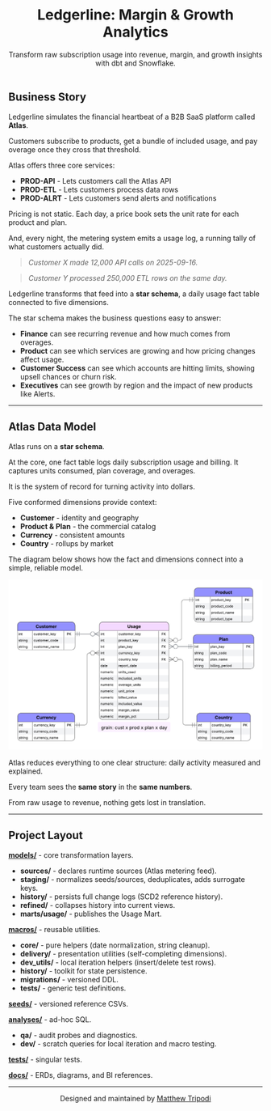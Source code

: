 <h1 align="center">Ledgerline: Margin & Growth Analytics</h1>

<p align="center">
  Transform raw subscription usage into revenue, margin, and growth insights with dbt and Snowflake.
  <br/><br/>
</p>

## Business Story

Ledgerline simulates the financial heartbeat of a B2B SaaS platform called **Atlas**. 

Customers subscribe to products, get a bundle of included usage, and pay overage once they cross that threshold.  

Atlas offers three core services: 
- **PROD-API** - Lets customers call the Atlas API  
- **PROD-ETL** - Lets customers process data rows  
- **PROD-ALRT** - Lets customers send alerts and notifications  

Pricing is not static. Each day, a price book sets the unit rate for each product and plan.  

And, every night, the metering system emits a usage log, a running tally of what customers actually did.

> *Customer X made 12,000 API calls on 2025-09-16.*  

> *Customer Y processed 250,000 ETL rows on the same day.*  

Ledgerline transforms that feed into a **star schema**, a daily usage fact table connected to five dimensions.  

The star schema makes the business questions easy to answer:  
- **Finance** can see recurring revenue and how much comes from overages.  
- **Product** can see which services are growing and how pricing changes affect usage.  
- **Customer Success** can see which accounts are hitting limits, showing upsell chances or churn risk.  
- **Executives** can see growth by region and the impact of new products like Alerts.  

---

## Atlas Data Model

Atlas runs on a **star schema**.

At the core, one fact table logs daily subscription usage and billing. It captures units consumed, plan coverage, and overages.

It is the system of record for turning activity into dollars.  

Five conformed dimensions provide context:  
- **Customer** - identity and geography  
- **Product & Plan** - the commercial catalog  
- **Currency** - consistent amounts  
- **Country** - rollups by market

The diagram below shows how the fact and dimensions connect into a simple, reliable model.

![Ledgerline Architecture](docs/assets/erd_physical_model_2.png)

Atlas reduces everything to one clear structure: daily activity measured and explained.

Every team sees the **same story** in the **same numbers**.

From raw usage to revenue, nothing gets lost in translation.

---

## Project Layout

  **[models/](models/)** - core transformation layers.  
  - **sources/** - declares runtime sources (Atlas metering feed).  
  - **staging/** - normalizes seeds/sources, deduplicates, adds surrogate keys.  
  - **history/** - persists full change logs (SCD2 reference history).  
  - **refined/** - collapses history into current views.  
  - **marts/usage/** - publishes the Usage Mart.

  **[macros/](macros/)** - reusable utilities.  
  - **core/** - pure helpers (date normalization, string cleanup).  
  - **delivery/** - presentation utilities (self-completing dimensions).  
  - **dev_utils/** - local iteration helpers (insert/delete test rows).  
  - **history/** - toolkit for state persistence.  
  - **migrations/** - versioned DDL.  
  - **tests/** - generic test definitions.

  **[seeds/](seeds/)** - versioned reference CSVs.

  **[analyses/](analyses/)** - ad-hoc SQL.  
  - **qa/** - audit probes and diagnostics.  
  - **dev/** - scratch queries for local iteration and macro testing.

  **[tests/](tests/)** - singular tests.

  **[docs/](docs/)** - ERDs, diagrams, and BI references.

---

<p align="center">Designed and maintained by <a href="https://github.com/moveeleven-data">Matthew Tripodi</a></p>
